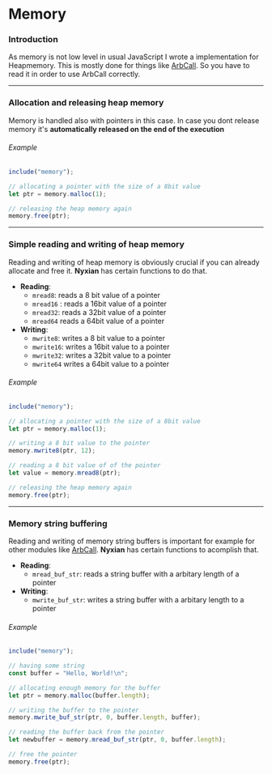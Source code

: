 # Memory

### Introduction

As memory is not low level in usual JavaScript I wrote a implementation for Heapmemory. This is mostly done for things like [ArbCall](ArbCall.md). So you have to read it in order to use ArbCall correctly.

***

### Allocation and releasing heap memory

Memory is handled also with pointers in this case. In case you dont release memory it's **automatically released on the end of the execution**

###### Example

```js
include("memory");

// allocating a pointer with the size of a 8bit value
let ptr = memory.malloc(1);

// releasing the heap memory again
memory.free(ptr);
```

***

### Simple reading and writing of heap memory

Reading and writing of heap memory is obviously crucial if you can already allocate and free it. **Nyxian** has certain functions to do that.

- **Reading**:
  - `mread8`: reads a 8 bit value of a pointer
  - `mread16` : reads a 16bit value of a pointer
  - `mread32`: reads a 32bit value of a pointer
  - `mread64` reads a 64bit value of a pointer
- **Writing**:
  - `mwrite8`: writes a 8 bit value to a pointer
  - `mwrite16`: writes a 16bit value to a pointer
  - `mwrite32`: writes a 32bit value to a pointer
  - `mwrite64` writes a 64bit value to a pointer

###### Example

```js
include("memory");

// allocating a pointer with the size of a 8bit value
let ptr = memory.malloc(1);

// writing a 8 bit value to the pointer
memory.mwrite8(ptr, 12);

// reading a 8 bit value of of the pointer
let value = memory.mread8(ptr);

// releasing the heap memory again
memory.free(ptr);
```

***

### Memory string buffering

Reading and writing of memory string buffers is important for example for other modules like [ArbCall](ArbCall.md). **Nyxian** has certain functions to acomplish that.

- **Reading**:
  - `mread_buf_str`: reads a string buffer with a arbitary length of a pointer
- **Writing**:
  - `mwrite_buf_str`: writes a string buffer with a arbitary length to a pointer

###### Example

```js
include("memory");

// having some string
const buffer = "Hello, World!\n";

// allocating enough memory for the buffer
let ptr = memory.malloc(buffer.length);

// writing the buffer to the pointer
memory.mwrite_buf_str(ptr, 0, buffer.length, buffer);

// reading the buffer back from the pointer
let newbuffer = memory.mread_buf_str(ptr, 0, buffer.length);

// free the pointer
memory.free(ptr);
```

